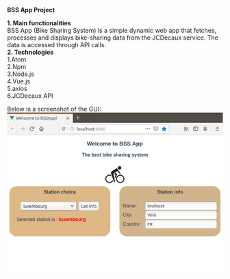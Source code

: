 
**BSS App Project**

**1. Main functionalities**\
  BSS App (Bike Sharing System) is a simple dynamic web app that fetches, processes and displays bike-sharing data from the JCDecaux service. The data is accessed through API calls.\
**2. Technologies**\
    1.Atom \
    2.Npm \
    3.Node.js\
    4.Vue.js\
    5.axios\
    6.JCDecaux API 
    
Below is a screenshot of the GUI:\
![alt text](https://github.com/HassiaT/P_Projects/blob/local-experiments/AuxiliaryFiles/BSSApp/BSSApp.png)

   
